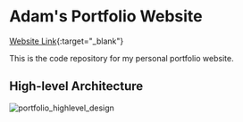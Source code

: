 # Adam's Portfolio Website
[Website Link](https://portfolio.adamwu.dev/){:target="_blank"}


This is the code repository for my personal portfolio website.

## High-level Architecture
![portfolio_highlevel_design](https://github.com/minebreak28/Portfolio-Website/assets/78050276/6e528210-f339-4690-8ecd-a74adb5221a0)
